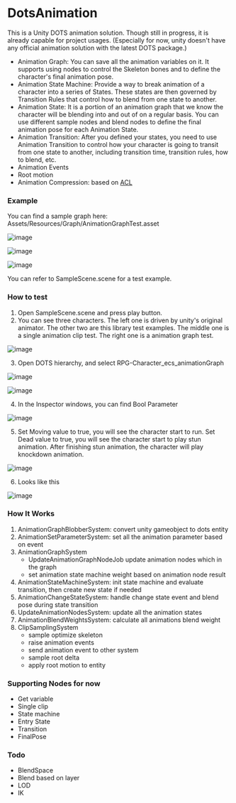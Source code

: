 # DotsAnimation

This is a Unity DOTS animation solution. Though still in progress, it is already capable for project usages. (Especially for now, unity doesn't have any official animation solution with the latest DOTS package.)

- Animation Graph: You can save all the animation variables on it. It supports using nodes to control the Skeleton bones and to define the character's final animation pose.
- Animation State Machine: Provide a way to break animation of a character into a series of States. These states are then governed by Transition Rules that control how to blend from one state to another.
- Animation State: It is a portion of an animation graph that we know the character will be blending into and out of on a regular basis. You can use different sample nodes and blend nodes to define the final animation pose for each Animation State.
- Animation Transition: After you defined your states, you need to use Animation Transition to control how your character is going to transit from one state to another, including transition time, transition rules, how to blend, etc.
- Animation Events
- Root motion
- Animation Compression: based on [ACL](https://github.com/nfrechette/acl)

### Example

You can find a sample graph here: Assets/Resources/Graph/AnimationGraphTest.asset

![image](https://user-images.githubusercontent.com/32125402/210300911-879d1365-a582-49a6-8896-d9a734885b19.png)

![image](https://user-images.githubusercontent.com/32125402/210302540-8c05c8ca-3e4c-4da9-a066-5b67ce1471c1.png)

![image](https://user-images.githubusercontent.com/32125402/210302563-760c779a-9b8c-4199-bd4c-e24e56b09a84.png)

You can refer to SampleScene.scene for a test example.

### How to test
1. Open SampleScene.scene and press play button.
2. You can see three characters. The left one is driven by unity's original animator. The other two are this library test examples. The middle one is a single animation clip test. The right one is a animation graph test.

![image](https://user-images.githubusercontent.com/32125402/210693995-50f4220a-7284-46af-b386-fa2c7329a7d7.png)

3. Open DOTS hierarchy, and select RPG-Character_ecs_animationGraph

![image](https://user-images.githubusercontent.com/32125402/210693921-70881626-2c24-4d3a-9fb6-5d69547d59c3.png)

![image](https://user-images.githubusercontent.com/32125402/210693803-a01e9d63-5e83-4246-b630-5d977eadde21.png)

4. In the Inspector windows, you can find Bool Parameter

![image](https://user-images.githubusercontent.com/32125402/210693757-3a288262-fb69-4f01-b690-3317acc49dbf.png)

5. Set Moving value to true, you will see the character start to run. Set Dead value to true, you will see the character start to play stun animation. After finishing  stun animation, the character will play knockdown animation.

![image](https://user-images.githubusercontent.com/32125402/210694282-9c095635-2348-4b5c-8192-9e8fa79b6764.png)

6. Looks like this

![image](https://user-images.githubusercontent.com/32125402/210694453-f2805ad4-6359-4da4-96e5-6394c83f58b4.png)

### How It Works
1. AnimationGraphBlobberSystem: convert unity gameobject to dots entity
2. AnimationSetParameterSystem: set all the animation parameter based on event
3. AnimationGraphSystem
    - UpdateAnimationGraphNodeJob update animation nodes which in the graph
    - set animation state machine weight based on animation node result
5. AnimationStateMachineSystem: init state machine and evaluate transition, then create new state if needed
6. AnimationChangeStateSystem: handle change state event and blend pose during state transition
7. UpdateAnimationNodesSystem: update all the animation states
8. AnimationBlendWeightsSystem: calculate all animations blend weight
9. ClipSamplingSystem
    - sample optimize skeleton
    - raise animation events
    - send animation event to other system
    - sample root delta
    - apply root motion to entity

### Supporting Nodes for now
- Get variable
- Single clip
- State machine
- Entry State
- Transition
- FinalPose

### Todo
- BlendSpace
- Blend based on layer
- LOD
- IK 
